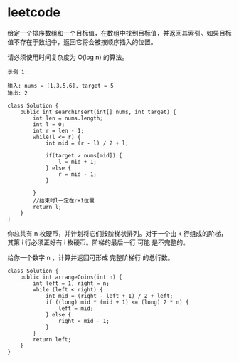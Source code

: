 # leetcode

给定一个排序数组和一个目标值，在数组中找到目标值，并返回其索引。如果目标值不存在于数组中，返回它将会被按顺序插入的位置。

请必须使用时间复杂度为 O(log n) 的算法。

``` 
示例 1:

输入: nums = [1,3,5,6], target = 5
输出: 2
```




```
class Solution {
    public int searchInsert(int[] nums, int target) {
        int len = nums.length;
        int l = 0;
        int r = len - 1;
        while(l <= r) {
            int mid = (r - l) / 2 + l;
            
            if(target > nums[mid]) {
                l = mid + 1;
            } else {
                r = mid - 1;
            }
            
        }
        //结束时l一定在r+1位置
        return l;
    }
}
```

你总共有 n 枚硬币，并计划将它们按阶梯状排列。对于一个由 k 行组成的阶梯，其第 i 行必须正好有 i 枚硬币。阶梯的最后一行 可能 是不完整的。

给你一个数字 n ，计算并返回可形成 完整阶梯行 的总行数。




```
class Solution {
    public int arrangeCoins(int n) {
        int left = 1, right = n;
        while (left < right) {
            int mid = (right - left + 1) / 2 + left;
            if ((long) mid * (mid + 1) <= (long) 2 * n) {
                left = mid;
            } else {
                right = mid - 1;
            }
        }
        return left;
    }
}

```